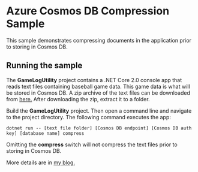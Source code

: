 # Azure Cosmos DB Compression Sample
This sample demonstrates compressing documents in the application prior to storing in Cosmos DB.

## Running the sample
The **GameLogUtility** project contains a .NET Core 2.0 console app that reads text files containing baseball game data. This game data is what will be stored in Cosmos DB.
A zip archive of the text files can be downloaded from [here.](http://www.retrosheet.org/gamelogs/gl2010_17.zip)
After downloading the zip, extract it to a folder. 

Build the **GameLogUtility** project. Then open a command line and navigate to the project directory. The following command executes the app:

```posh
dotnet run -- [text file folder] [Cosmos DB endpoint] [Cosmos DB auth key] [database name] compress
```

Omitting the **compress** switch will not compress the text files prior to storing in Cosmos DB.

More details are in [my blog.]()